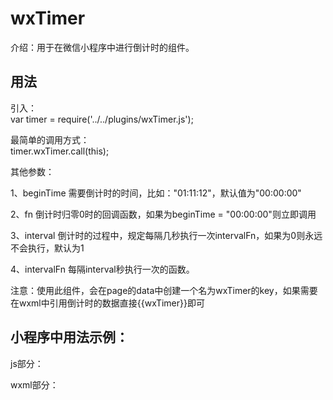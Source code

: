 # wxTimer
介绍：用于在微信小程序中进行倒计时的组件。
## 用法  
引入：  
    var timer = require('../../plugins/wxTimer.js');  

最简单的调用方式：  
    timer.wxTimer.call(this);  

其他参数：  

1、beginTime    需要倒计时的时间，比如："01:11:12"，默认值为"00:00:00"

2、fn                倒计时归零0时的回调函数，如果为beginTime = "00:00:00"则立即调用

3、interval        倒计时的过程中，规定每隔几秒执行一次intervalFn，如果为0则永远不会执行，默认为1

4、intervalFn    每隔interval秒执行一次的函数。

 

注意：使用此组件，会在page的data中创建一个名为wxTimer的key，如果需要在wxml中引用倒计时的数据直接{{wxTimer}}即可  
  
## 小程序中用法示例：  
js部分：  

wxml部分：  



